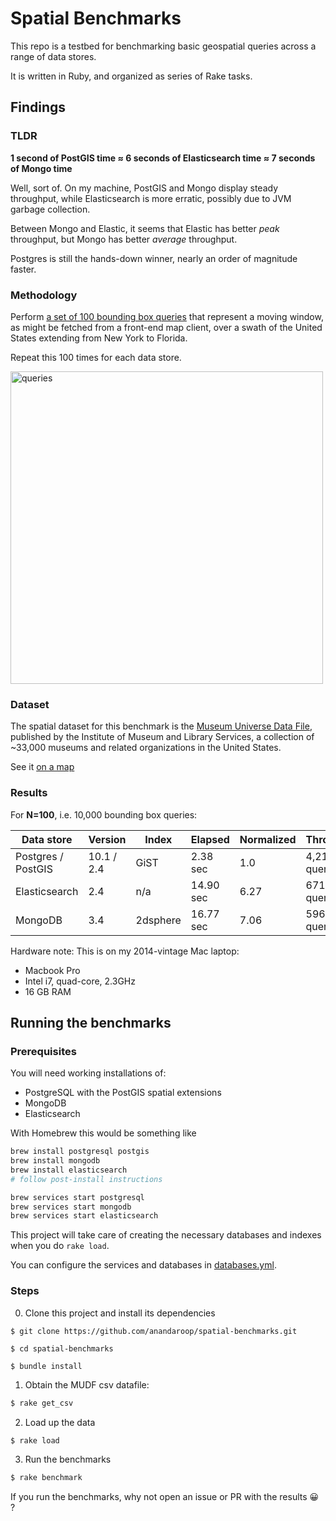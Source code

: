 # Spatial Benchmarks

This repo is a testbed for benchmarking basic geospatial queries across a range of data stores.

It is written in Ruby, and organized as series of Rake tasks.

## Findings

### TLDR

**1 second of PostGIS time ≈ 6 seconds of Elasticsearch time ≈ 7 seconds of Mongo time**

Well, sort of. On my machine, PostGIS and Mongo display steady throughput, while Elasticsearch is more erratic, possibly due to JVM garbage collection.

Between Mongo and Elastic, it seems that Elastic has better _peak_ throughput, but Mongo has better _average_ throughput.

Postgres is still the hands-down winner, nearly an order of magnitude faster.

### Methodology

Perform [a set of 100 bounding box queries](queries.json) that represent a moving window, as might be fetched from a front-end map client, over a swath of the United States extending from New York to Florida.

Repeat this 100 times for each data store.

<img width="500" alt="queries" src="https://user-images.githubusercontent.com/140521/33589926-d6855218-d949-11e7-80bc-3966b85da281.png">

### Dataset

The spatial dataset for this benchmark is the [Museum Universe Data File](https://www.imls.gov/research-evaluation/data-collection/museum-universe-data-file), published by the Institute of Museum and Library Services, a collection of ~33,000 museums and related organizations in the United States.

See it [on a map](https://roop.carto.com/builder/9aed5ede-157a-4e90-9a9d-bf4d8343f301/embed)

### Results

For **N=100**, i.e. 10,000 bounding box queries:

|Data store|Version|Index|Elapsed|Normalized|Throughput|
|---|---|---|---|---|---|
|Postgres / PostGIS|10.1 / 2.4|GiST|2.38 sec|1.0|4,210 queries/sec|
|Elasticsearch|2.4|n/a|14.90 sec|6.27|671 queries/sec|
|MongoDB|3.4|2dsphere|16.77 sec|7.06|596 queries/sec|

Hardware note: This is on my 2014-vintage Mac laptop:
- Macbook Pro
- Intel i7, quad-core, 2.3GHz
- 16 GB RAM

## Running the benchmarks

### Prerequisites

You will need working installations of:
- PostgreSQL with the PostGIS spatial extensions
- MongoDB
- Elasticsearch

With Homebrew this would be something like
```sh
brew install postgresql postgis
brew install mongodb
brew install elasticsearch
# follow post-install instructions

brew services start postgresql
brew services start mongodb
brew services start elasticsearch
```

This project will take care of creating the necessary databases and indexes when you do `rake load`.

You can configure the services and databases in [databases.yml](config/databases.yml).

### Steps

0. Clone this project and install its dependencies

```
$ git clone https://github.com/anandaroop/spatial-benchmarks.git

$ cd spatial-benchmarks

$ bundle install
```

1. Obtain the MUDF csv datafile:

```sh
$ rake get_csv
```

2. Load up the data

```sh
$ rake load
```

3. Run the benchmarks

```sh
$ rake benchmark
```

If you run the benchmarks, why not open an issue or PR with the results 😀 ?